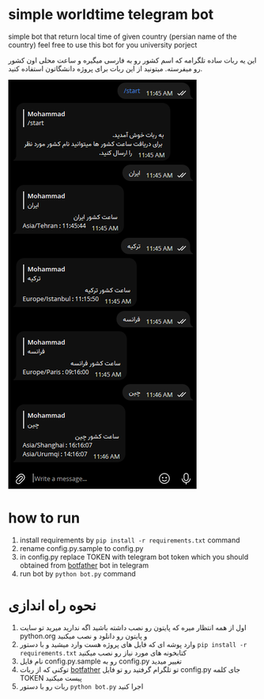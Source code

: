 # simple worldtime telegram bot
simple bot that return local time of given country (persian name of the country)
feel free to use this bot for you university porject

این یه ربات ساده تلگرامه که اسم کشور رو به فارسی میگیره و ساعت محلی اون کشور رو میفرسته. 
میتونید از این ربات برای پروژه دانشگاتون استفاده کنید.

![bot chat sample](/preview.png)
# how to run
1. install requirements by `pip install -r requirements.txt` command
2. rename config.py.sample to config.py
3. in config.py replace TOKEN with telegram bot token which you should obtained from [botfather](https://t.me/BotFather) bot in telegram 
4. run bot by `python bot.py` command

# نحوه راه اندازی
1. اول از همه انتظار میره که پایتون رو نصب داشته باشید اگه ندارید میرید تو سایت python.org و پایتون رو دانلود و نصب میکنید
2. وارد پوشه ای که فایل های پروژه هست وارد میشید و با دستور `pip install -r requirements.txt` کتابخونه های مورد نیاز رو نصب میکنید
3. نام فایل config.py.sample رو به config.py تغییر میدید
4. توکنی که از ربات [botfather](https://t.me/BotFather) تو تلگرام گرفتید رو تو فایل config.py جای کلمه TOKEN پیست میکنید
5. ربات رو با دستور `python bot.py` اجرا کنید
